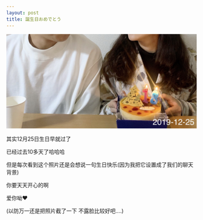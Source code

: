 ```yaml
---
layout: post
title: 誕生日おめでとう
---
```


![first blog](https://github.com/729246342/729246342.github.io/blob/master/images/IMG_3139.jpg?raw=true)

其实12月25日生日早就过了

已经过去10多天了哈哈哈

但是每次看到这个照片还是会想说一句生日快乐(因为我把它设置成了我们的聊天背景)

你要天天开心的啊

爱你呦❤️

(以防万一还是把照片截了一下 不露脸比较好吧....)
